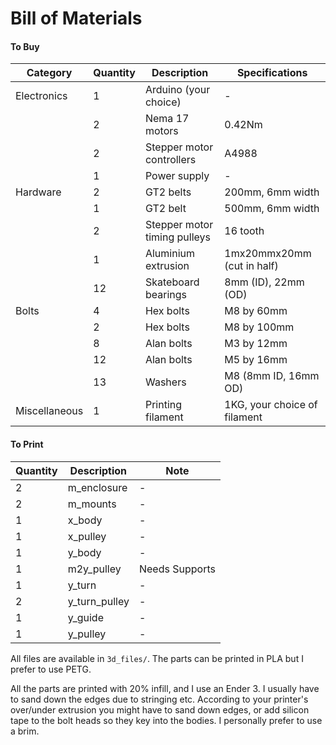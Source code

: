 # Bill of Materials

#### To Buy

| Category     | Quantity | Description                                 | Specifications              |
|--------------|----------|---------------------------------------------|-----------------------------|
| Electronics  | 1        | Arduino (your choice)                       | -                           |
|              | 2        | Nema 17 motors                              | 0.42Nm                      |
|              | 2        | Stepper motor controllers                   | A4988                       |
|              | 1        | Power supply                                | -                           |
| Hardware     | 2        | GT2 belts                                   | 200mm, 6mm width            |
|              | 1        | GT2 belt                                    | 500mm, 6mm width            |
|              | 2        | Stepper motor timing pulleys                | 16 tooth                    |
|              | 1        | Aluminium extrusion                         | 1mx20mmx20mm (cut in half)  |
|              | 12       | Skateboard bearings                         | 8mm (ID), 22mm (OD)         |
| Bolts        | 4        | Hex bolts                                   | M8 by 60mm                  |
|              | 2        | Hex bolts                                   | M8 by 100mm                 |
|              | 8        | Alan bolts                                  | M3 by 12mm                  |
|              | 12       | Alan bolts                                  | M5 by 16mm                  |
|              | 13       | Washers                                     | M8 (8mm ID, 16mm OD)        |
| Miscellaneous| 1        | Printing filament                           | 1KG, your choice of filament|

#### To Print

| Quantity | Description    | Note |
|----------|----------------|------|
| 2        | m_enclosure    | -    |
| 2        | m_mounts       | -    |
| 1        | x_body         | -    |
| 1        | x_pulley       | -    |
| 1        | y_body         | -    |
| 1        | m2y_pulley     | Needs Supports    |
| 1        | y_turn         | -    |
| 2        | y_turn_pulley  | -    |
| 1        | y_guide        | -    |
| 1        | y_pulley       | -    |

All files are available in `3d_files/`. The parts can be printed in PLA but I prefer to use PETG. 

All the parts are printed with 20% infill, and I use an Ender 3. I usually have to sand down the edges due to stringing etc.
According to your printer's over/under extrusion you might have to sand down edges, or add silicon tape to the bolt heads so they key into the bodies.
I personally prefer to use a brim.